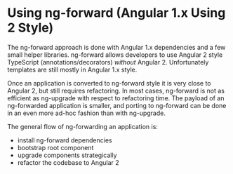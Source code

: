 # Using ng-forward (Angular 1.x Using 2 Style)

The ng-forward approach is done with Angular 1.x dependencies and a few small
helper libraries.  ng-forward allows developers to use Angular 2 style 
TypeScript (annotations/decorators) _without_ Angular 2.  Unfortunately
templates are still mostly in Angular 1.x style.

Once an application is converted to ng-forward style it is very close to Angular
2, but still requires refactoring.  In most cases, ng-forward is not as efficient
as ng-upgrade with respect to refactoring time.  The payload of an
ng-forwarded application is smaller, and porting to ng-forward can be done in an
even more ad-hoc fashion than with ng-upgrade.

The general flow of ng-forwarding an application is:

- install ng-forward dependencies
- bootstrap root component
- upgrade components strategically
- refactor the codebase to Angular 2
